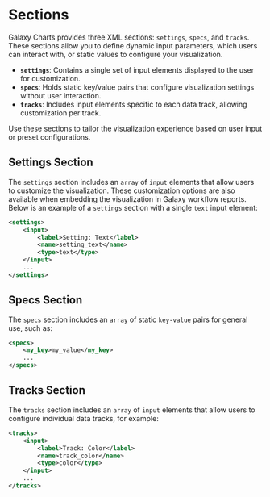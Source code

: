 # Sections

Galaxy Charts provides three XML sections: `settings`, `specs`, and `tracks`. These sections allow you to define dynamic input parameters, which users can interact with, or static values to configure your visualization.

- **`settings`**: Contains a single set of input elements displayed to the user for customization.
- **`specs`**: Holds static key/value pairs that configure visualization settings without user interaction.
- **`tracks`**: Includes input elements specific to each data track, allowing customization per track.

Use these sections to tailor the visualization experience based on user input or preset configurations.

## Settings Section

The `settings` section includes an `array` of `input` elements that allow users to customize the visualization. These customization options are also available when embedding the visualization in Galaxy workflow reports. Below is an example of a `settings` section with a single `text` input element:

```xml
<settings>
    <input>
        <label>Setting: Text</label>
        <name>setting_text</name>
        <type>text</type>
    </input>
    ...
</settings>
```

## Specs Section

The `specs` section includes an `array` of static `key-value` pairs for general use, such as:

```xml
<specs>
    <my_key>my_value</my_key>
    ...
</specs>
```

## Tracks Section

The `tracks` section includes an `array` of `input` elements that allow users to configure individual data tracks, for example:

```xml
<tracks>
    <input>
        <label>Track: Color</label>
        <name>track_color</name>
        <type>color</type>
    </input>
    ...
</tracks>
```
